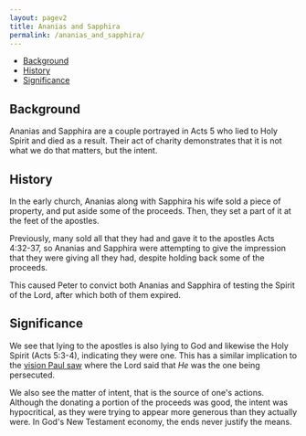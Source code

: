 ```yaml
---
layout: pagev2
title: Ananias and Sapphira
permalink: /ananias_and_sapphira/
---
```

- [Background](#background)
- [History](#history)
- [Significance](#significance)

## Background

Ananias and Sapphira are a couple portrayed in Acts 5 who lied to Holy Spirit and died as a result. Their act of charity demonstrates that it is not what we do that matters, but the intent.

## History

In the early church, Ananias along with Sapphira his wife sold a piece of property, and put aside some of the proceeds. Then, they set a part of it at the feet of the apostles.

Previously, many sold all that they had and gave it to the apostles Acts 4:32-37, so Ananias and Sapphira were attempting to give the impression that they were giving all they had, despite holding back some of the proceeds. 

This caused Peter to convict both Ananias and Sapphira of testing the Spirit of the Lord, after which both of them expired.

## Significance

We see that lying to the apostles is also lying to God and likewise the Holy Spirit (Acts 5:3-4), indicating they were one. This has a similar implication to the [vision Paul saw](../paul#acts-9) where the Lord said that *He* was the one being persecuted.

We also see the matter of intent, that is the source of one's actions. Although the donating a portion of the proceeds was good, the intent was hypocritical, as they were trying to appear more generous than they actually were. In God's New Testament economy, the ends never justify the means.


